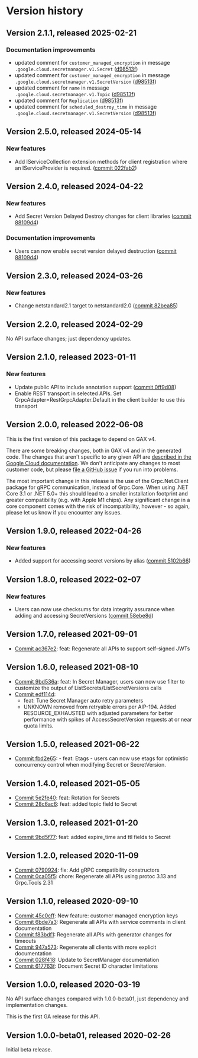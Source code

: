 # Version history

## Version 2.1.1, released 2025-02-21


### Documentation improvements

* updated comment for `customer_managed_encryption` in message `.google.cloud.secretmanager.v1.Secret` ([d98513f](https://github.com/ldetmer/google-cloud-dotnet/commit/d98513faaaa1ceb29f13cf332dd45f74406cd649))
* updated comment for `customer_managed_encryption` in message `.google.cloud.secretmanager.v1.SecretVersion` ([d98513f](https://github.com/ldetmer/google-cloud-dotnet/commit/d98513faaaa1ceb29f13cf332dd45f74406cd649))
* updated comment for `name` in message `.google.cloud.secretmanager.v1.Topic` ([d98513f](https://github.com/ldetmer/google-cloud-dotnet/commit/d98513faaaa1ceb29f13cf332dd45f74406cd649))
* updated comment for `Replication` ([d98513f](https://github.com/ldetmer/google-cloud-dotnet/commit/d98513faaaa1ceb29f13cf332dd45f74406cd649))
* updated comment for `scheduled_destroy_time` in message `.google.cloud.secretmanager.v1.SecretVersion` ([d98513f](https://github.com/ldetmer/google-cloud-dotnet/commit/d98513faaaa1ceb29f13cf332dd45f74406cd649))

## Version 2.5.0, released 2024-05-14

### New features

- Add IServiceCollection extension methods for client registration where an IServiceProvider is required. ([commit 022fab2](https://github.com/googleapis/google-cloud-dotnet/commit/022fab203f28fb9c608972af7f8b83f571ae5694))

## Version 2.4.0, released 2024-04-22

### New features

- Add Secret Version Delayed Destroy changes for client libraries ([commit 88109d4](https://github.com/googleapis/google-cloud-dotnet/commit/88109d4ef7e80a8b3aca73c85594b069b555583e))

### Documentation improvements

- Users can now enable secret version delayed destruction ([commit 88109d4](https://github.com/googleapis/google-cloud-dotnet/commit/88109d4ef7e80a8b3aca73c85594b069b555583e))

## Version 2.3.0, released 2024-03-26

### New features

- Change netstandard2.1 target to netstandard2.0 ([commit 82bea85](https://github.com/googleapis/google-cloud-dotnet/commit/82bea850661975b9750ac30753528cc9d2e05240))

## Version 2.2.0, released 2024-02-29

No API surface changes; just dependency updates.

## Version 2.1.0, released 2023-01-11

### New features

- Update public API to include annotation support ([commit 0ff9d08](https://github.com/googleapis/google-cloud-dotnet/commit/0ff9d08c8f593ffb75bf20b0d95245f21a29710f))
- Enable REST transport in selected APIs. Set GrpcAdapter=RestGrpcAdapter.Default in the client builder to use this transport

## Version 2.0.0, released 2022-06-08

This is the first version of this package to depend on GAX v4.

There are some breaking changes, both in GAX v4 and in the generated
code. The changes that aren't specific to any given API are [described in the Google Cloud
documentation](https://cloud.google.com/dotnet/docs/reference/help/breaking-gax4).
We don't anticipate any changes to most customer code, but please [file a
GitHub issue](https://github.com/googleapis/google-cloud-dotnet/issues/new/choose)
if you run into problems.

The most important change in this release is the use of the Grpc.Net.Client package
for gRPC communication, instead of Grpc.Core. When using .NET Core 3.1 or .NET 5.0+
this should lead to a smaller installation footprint and greater compatibility (e.g.
with Apple M1 chips). Any significant change in a core component comes with the risk
of incompatibility, however - so again, please let us know if you encounter any
issues.


## Version 1.9.0, released 2022-04-26

### New features

- Added support for accessing secret versions by alias ([commit 5102b66](https://github.com/googleapis/google-cloud-dotnet/commit/5102b66e3843295b60aa3c89e74999da46bd8e15))
## Version 1.8.0, released 2022-02-07

### New features

- Users can now use checksums for data integrity assurance when adding and accessing SecretVersions ([commit 58ebe8d](https://github.com/googleapis/google-cloud-dotnet/commit/58ebe8d7bb4137d0983cf5319f7f1266dd42147a))
## Version 1.7.0, released 2021-09-01

- [Commit ac367e2](https://github.com/googleapis/google-cloud-dotnet/commit/ac367e2): feat: Regenerate all APIs to support self-signed JWTs

## Version 1.6.0, released 2021-08-10

- [Commit 9bd536a](https://github.com/googleapis/google-cloud-dotnet/commit/9bd536a): feat: In Secret Manager, users can now use filter to customize the output of ListSecrets/ListSecretVersions calls
- [Commit edf114d](https://github.com/googleapis/google-cloud-dotnet/commit/edf114d):
  - feat: Tune Secret Manager auto retry parameters
  - UNKNOWN removed from retryable errors per AIP-194. Added RESOURCE_EXHAUSTED with adjusted parameters for better performance with spikes of AccessSecretVersion requests at or near quota limits.

## Version 1.5.0, released 2021-06-22

- [Commit fbd2e65](https://github.com/googleapis/google-cloud-dotnet/commit/fbd2e65): - feat: Etags - users can now use etags for optimistic concurrency control when modifying Secret or SecretVersion.

## Version 1.4.0, released 2021-05-05

- [Commit 5e2fe40](https://github.com/googleapis/google-cloud-dotnet/commit/5e2fe40): feat: Rotation for Secrets
- [Commit 28c6ac6](https://github.com/googleapis/google-cloud-dotnet/commit/28c6ac6): feat: added topic field to Secret

## Version 1.3.0, released 2021-01-20

- [Commit 9bd5f77](https://github.com/googleapis/google-cloud-dotnet/commit/9bd5f77): feat: added expire_time and ttl fields to Secret

## Version 1.2.0, released 2020-11-09

- [Commit 0790924](https://github.com/googleapis/google-cloud-dotnet/commit/0790924): fix: Add gRPC compatibility constructors
- [Commit 0ca05f5](https://github.com/googleapis/google-cloud-dotnet/commit/0ca05f5): chore: Regenerate all APIs using protoc 3.13 and Grpc.Tools 2.31

## Version 1.1.0, released 2020-09-10

- [Commit 45c0cff](https://github.com/googleapis/google-cloud-dotnet/commit/45c0cff): New feature: customer managed encryption keys
- [Commit 6bde7a3](https://github.com/googleapis/google-cloud-dotnet/commit/6bde7a3): Regenerate all APIs with service comments in client documentation
- [Commit f83bdf1](https://github.com/googleapis/google-cloud-dotnet/commit/f83bdf1): Regenerate all APIs with generator changes for timeouts
- [Commit 947a573](https://github.com/googleapis/google-cloud-dotnet/commit/947a573): Regenerate all clients with more explicit documentation
- [Commit 028f418](https://github.com/googleapis/google-cloud-dotnet/commit/028f418): Update to SecretManager documentation
- [Commit 617763f](https://github.com/googleapis/google-cloud-dotnet/commit/617763f): Document Secret ID character limitations

## Version 1.0.0, released 2020-03-19

No API surface changes compared with 1.0.0-beta01, just dependency
and implementation changes.

This is the first GA release for this API.

## Version 1.0.0-beta01, released 2020-02-26

Initial beta release.
